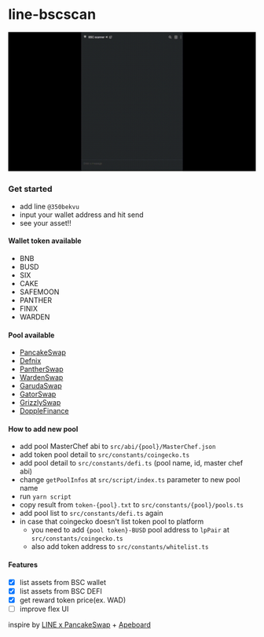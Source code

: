 # line-bscscan

![](https://raw.githubusercontent.com/dacharat/line-bscscan/main/assets/BSC%20Scanner.gif?token=AGARWYCF3BFTVLTVB4W22YDATJWMU)

### Get started

- add line `@350bekvu`
- input your wallet address and hit send
- see your asset!!

#### Wallet token available
- BNB
- BUSD
- SIX
- CAKE
- SAFEMOON
- PANTHER
- FINIX
- WARDEN

#### Pool available
- [PancakeSwap](https://pancakeswap.finance/)
- [Defnix](https://bsc.definix.com/)
- [PantherSwap](https://pantherswap.com/)
- [WardenSwap](https://www.wardenswap.finance/#/)
- [GarudaSwap](https://garudaswap.finance/)
- [GatorSwap](https://gatorswap.xyz/)
- [GrizzlySwap](https://www.grizzlyswap.com/)
- [DoppleFinance](https://dopple.finance/)

#### How to add new pool
- add pool MasterChef abi to `src/abi/{pool}/MasterChef.json`
- add token pool detail to `src/constants/coingecko.ts`
- add pool detail to `src/constants/defi.ts` (pool name, id, master chef abi)
- change `getPoolInfos` at `src/script/index.ts` parameter to new pool name
- run `yarn script`
- copy result from `token-{pool}.txt` to `src/constants/{pool}/pools.ts`
- add pool list to `src/constants/defi.ts` again
- in case that coingecko doesn't list token pool to platform
  - you need to add `{pool token}-BUSD` pool address to `lpPair` at `src/constants/coingecko.ts`
  - also add token address to `src/constants/whitelist.ts` 

#### Features
- [x] list assets from BSC wallet
- [x] list assets from BSC DEFI
- [x] get reward token price(ex. WAD)
- [ ] improve flex UI

inspire by [LINE x PancakeSwap](https://medium.com/linedevth/line-x-pancakeswap-%E0%B9%80%E0%B8%A5%E0%B9%88%E0%B8%99%E0%B9%84%E0%B8%A5%E0%B8%99%E0%B9%8C%E0%B9%84%E0%B8%9B-%E0%B8%81%E0%B9%87%E0%B8%94%E0%B8%B9%E0%B8%9F%E0%B8%B2%E0%B8%A3%E0%B9%8C%E0%B8%A1%E0%B9%84%E0%B8%94%E0%B9%89-%E0%B8%8B%E0%B8%B4%E0%B9%88%E0%B8%87%E0%B9%84%E0%B8%A1%E0%B9%88%E0%B8%8B%E0%B8%B4%E0%B9%88%E0%B8%87%E0%B9%84%E0%B8%9B%E0%B8%94%E0%B8%B9%E0%B8%81%E0%B8%B1%E0%B8%99-eed4951679f3) + [Apeboard](https://apeboard.finance/dashboard)

